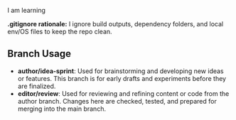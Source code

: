 I am learning

**.gitignore rationale:** I ignore build outputs, dependency folders, and local env/OS files to keep the repo clean.

## Branch Usage

- **author/idea-sprint**: Used for brainstorming and developing new ideas or features. This branch is for early drafts and experiments before they are finalized.
- **editor/review**: Used for reviewing and refining content or code from the author branch. Changes here are checked, tested, and prepared for merging into the main branch.
